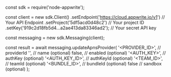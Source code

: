 const sdk = require('node-appwrite');

const client = new sdk.Client()
    .setEndpoint('https://cloud.appwrite.io/v1') // Your API Endpoint
    .setProject('5df5acd0d48c2') // Your project ID
    .setKey('919c2d18fb5d4...a2ae413da83346ad2'); // Your secret API key

const messaging = new sdk.Messaging(client);

const result = await messaging.updateApnsProvider(
    '<PROVIDER_ID>', // providerId
    '<NAME>', // name (optional)
    false, // enabled (optional)
    '<AUTH_KEY>', // authKey (optional)
    '<AUTH_KEY_ID>', // authKeyId (optional)
    '<TEAM_ID>', // teamId (optional)
    '<BUNDLE_ID>', // bundleId (optional)
    false // sandbox (optional)
);
